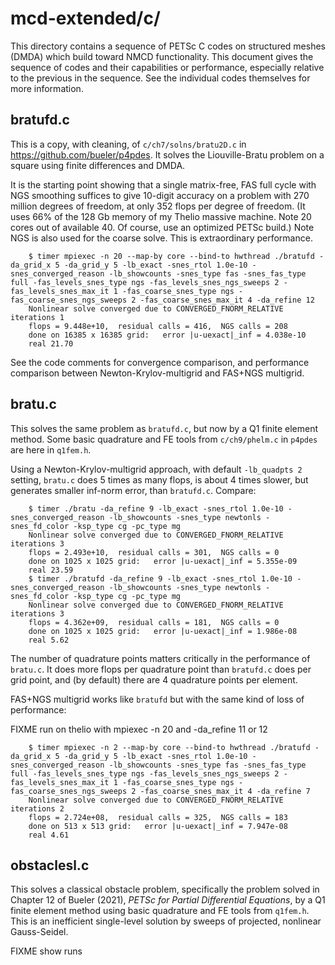 # mcd-extended/c/

This directory contains a sequence of PETSc C codes on structured meshes (DMDA)
which build toward NMCD functionality.  This document gives the sequence of codes
and their capabilities or performance, especially relative to the previous
in the sequence.  See the individual codes themselves for more information.

## bratufd.c

This is a copy, with cleaning, of `c/ch7/solns/bratu2D.c` in
https://github.com/bueler/p4pdes.  It solves the Liouville-Bratu problem on a
square using finite differences and DMDA.

It is the starting point showing that a single matrix-free, FAS full cycle with
NGS smoothing suffices to give 10-digit accuracy on a problem with 270 million
degrees of freedom, at only 352 flops per degree of freedom.  (It uses 66% of
the 128 Gb memory of my Thelio massive machine.  Note 20 cores out of available
40.  Of course, use an optimized PETSc build.)  Note NGS is also used for the
coarse solve.  This is extraordinary performance.

        $ timer mpiexec -n 20 --map-by core --bind-to hwthread ./bratufd -da_grid_x 5 -da_grid_y 5 -lb_exact -snes_rtol 1.0e-10 -snes_converged_reason -lb_showcounts -snes_type fas -snes_fas_type full -fas_levels_snes_type ngs -fas_levels_snes_ngs_sweeps 2 -fas_levels_snes_max_it 1 -fas_coarse_snes_type ngs -fas_coarse_snes_ngs_sweeps 2 -fas_coarse_snes_max_it 4 -da_refine 12
        Nonlinear solve converged due to CONVERGED_FNORM_RELATIVE iterations 1
        flops = 9.448e+10,  residual calls = 416,  NGS calls = 208
        done on 16385 x 16385 grid:   error |u-uexact|_inf = 4.038e-10
        real 21.70

See the code comments for convergence comparison, and performance comparison
between Newton-Krylov-multigrid and FAS+NGS multigrid.

## bratu.c

This solves the same problem as `bratufd.c`, but now by a Q1 finite element
method.  Some basic quadrature and FE tools from `c/ch9/phelm.c` in
`p4pdes` are here in `q1fem.h`.

Using a Newton-Krylov-multigrid approach, with default `-lb_quadpts 2` setting,
`bratu.c` does 5 times as many flops, is about 4 times slower, but generates
smaller inf-norm error, than `bratufd.c`.  Compare:

        $ timer ./bratu -da_refine 9 -lb_exact -snes_rtol 1.0e-10 -snes_converged_reason -lb_showcounts -snes_type newtonls -snes_fd_color -ksp_type cg -pc_type mg
        Nonlinear solve converged due to CONVERGED_FNORM_RELATIVE iterations 3
        flops = 2.493e+10,  residual calls = 301,  NGS calls = 0
        done on 1025 x 1025 grid:   error |u-uexact|_inf = 5.355e-09
        real 23.59
        $ timer ./bratufd -da_refine 9 -lb_exact -snes_rtol 1.0e-10 -snes_converged_reason -lb_showcounts -snes_type newtonls -snes_fd_color -ksp_type cg -pc_type mg
        Nonlinear solve converged due to CONVERGED_FNORM_RELATIVE iterations 3
        flops = 4.362e+09,  residual calls = 181,  NGS calls = 0
        done on 1025 x 1025 grid:   error |u-uexact|_inf = 1.986e-08
        real 5.62

The number of quadrature points matters critically in the performance of
`bratu.c`.  It does more flops per quadrature point than `bratufd.c` does
per grid point, and (by default) there are 4 quadrature points per element.

FAS+NGS multigrid works like `bratufd` but with the same kind of loss of performance:

FIXME run on thelio with mpiexec -n 20 and -da_refine 11 or 12

        $ timer mpiexec -n 2 --map-by core --bind-to hwthread ./bratufd -da_grid_x 5 -da_grid_y 5 -lb_exact -snes_rtol 1.0e-10 -snes_converged_reason -lb_showcounts -snes_type fas -snes_fas_type full -fas_levels_snes_type ngs -fas_levels_snes_ngs_sweeps 2 -fas_levels_snes_max_it 1 -fas_coarse_snes_type ngs -fas_coarse_snes_ngs_sweeps 2 -fas_coarse_snes_max_it 4 -da_refine 7
        Nonlinear solve converged due to CONVERGED_FNORM_RELATIVE iterations 2
        flops = 2.724e+08,  residual calls = 325,  NGS calls = 183
        done on 513 x 513 grid:   error |u-uexact|_inf = 7.947e-08
        real 4.61


## obstaclesl.c

This solves a classical obstacle problem, specifically the problem solved in Chapter 12 of Bueler (2021), _PETSc for Partial Differential Equations_, by a Q1 finite element method using basic quadrature and FE tools from `q1fem.h`.  This is an inefficient single-level solution by sweeps of projected, nonlinear Gauss-Seidel.

FIXME show runs
